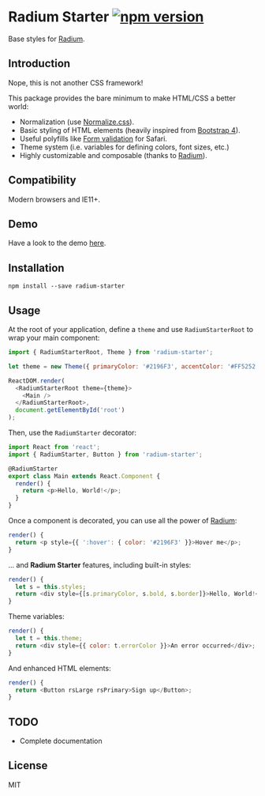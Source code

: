 # Radium Starter  [![npm version](https://img.shields.io/npm/v/radium-starter.svg)](https://www.npmjs.com/package/radium-starter)

Base styles for [Radium](http://stack.formidable.com/radium/).

## Introduction

Nope, this is not another CSS framework!

This package provides the bare minimum to make HTML/CSS a better world:

- Normalization (use [Normalize.css](https://necolas.github.io/normalize.css/)).
- Basic styling of HTML elements (heavily inspired from [Bootstrap 4](http://getbootstrap.com/)).
- Useful polyfills like [Form validation](https://developer.mozilla.org/en-US/docs/Web/Guide/HTML/Forms/Data_form_validation) for Safari.
- Theme system (i.e. variables for defining colors, font sizes, etc.)
- Highly customizable and composable (thanks to [Radium](http://stack.formidable.com/radium/)).

## Compatibility

Modern browsers and IE11+.

## Demo

Have a look to the demo [here](http://mvila.github.io/radium-starter/).

## Installation

```
npm install --save radium-starter
```

## Usage

At the root of your application, define a `theme` and use `RadiumStarterRoot` to wrap your main component:

```javascript
import { RadiumStarterRoot, Theme } from 'radium-starter';

let theme = new Theme({ primaryColor: '#2196F3', accentColor: '#FF5252' });

ReactDOM.render(
  <RadiumStarterRoot theme={theme}>
    <Main />
  </RadiumStarterRoot>,
  document.getElementById('root')
);
```

Then, use the `RadiumStarter` decorator:

```javascript
import React from 'react';
import { RadiumStarter, Button } from 'radium-starter';

@RadiumStarter
export class Main extends React.Component {
  render() {
    return <p>Hello, World!</p>;
  }
}
```

Once a component is decorated, you can use all the power of [Radium](http://stack.formidable.com/radium/):

```javascript
render() {
  return <p style={{ ':hover': { color: '#2196F3' }}>Hover me</p>;
}
```

... and **Radium Starter** features, including built-in styles:

```javascript
render() {
  let s = this.styles;
  return <div style={[s.primaryColor, s.bold, s.border]}>Hello, World!</div>;
}
```

Theme variables:

```javascript
render() {
  let t = this.theme;
  return <div style={{ color: t.errorColor }}>An error occurred</div>;
}
```

And enhanced HTML elements:

```javascript
render() {
  return <Button rsLarge rsPrimary>Sign up</Button>;
}
```

## TODO

* Complete documentation

## License

MIT
